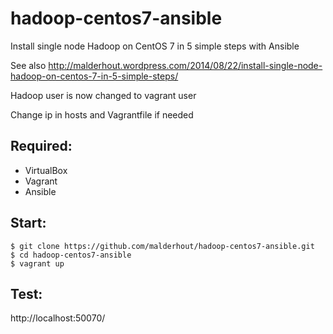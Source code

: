 hadoop-centos7-ansible
======================

Install single node Hadoop on CentOS 7 in 5 simple steps with Ansible

See also http://malderhout.wordpress.com/2014/08/22/install-single-node-hadoop-on-centos-7-in-5-simple-steps/

Hadoop user is now changed to vagrant user

Change ip in hosts and Vagrantfile if needed 

## Required:

- VirtualBox
- Vagrant
- Ansible

## Start:

```
$ git clone https://github.com/malderhout/hadoop-centos7-ansible.git
$ cd hadoop-centos7-ansible
$ vagrant up

```

## Test:

http://localhost:50070/ 
